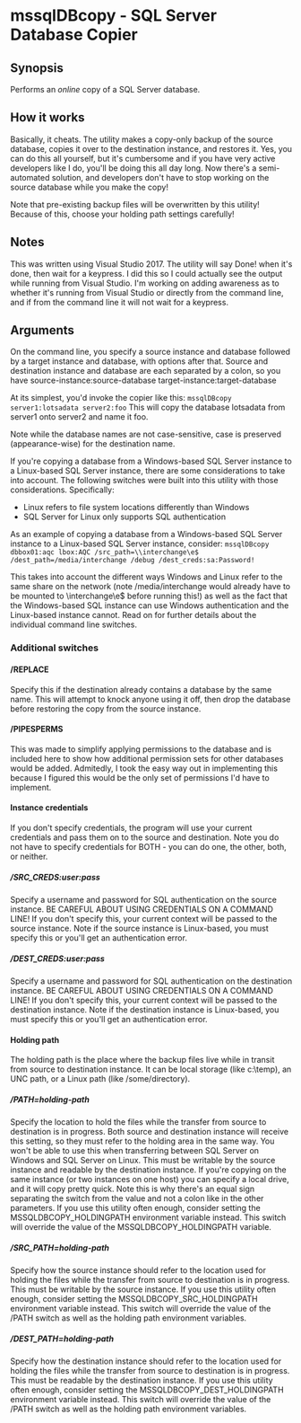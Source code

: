 ﻿# mssqlDBcopy - SQL Server Database Copier


## Synopsis
Performs an *online* copy of a SQL Server database.

## How it works
Basically, it cheats.  The utility makes a copy-only backup of the source database, copies it over to the destination instance, and restores it.  Yes, you can do this all yourself, but it's cumbersome and if you have very active developers like I do, you'll be doing this all day long.  Now there's a semi-automated solution, and developers don't have to stop working on the source database while you make the copy!

Note that pre-existing backup files will be overwritten by this utility!  Because of this, choose your holding path settings carefully!

## Notes
This was written using Visual Studio 2017.
The utility will say Done! when it's done, then wait for a keypress.  I did this so I could actually see the output while running from Visual Studio.  I'm working on adding awareness as to whether it's running from Visual Studio or directly from the command line, and if from the command line it will not wait for a keypress.

## Arguments
On the command line, you specify a source instance and database followed by a target instance and database, with options after that.  Source and destination instance and database are each separated by a colon, so you have source-instance:source-database target-instance:target-database

At its simplest, you'd invoke the copier like this: `mssqlDBcopy server1:lotsadata server2:foo`  This will copy the database lotsadata from server1 onto server2 and name it foo.

Note while the database names are not case-sensitive, case is preserved (appearance-wise) for the destination name.

If you're copying a database from a Windows-based SQL Server instance to a Linux-based SQL Server instance, there are some considerations to take into account.  The following switches were built into this utility with those considerations.  Specifically:
* Linux refers to file system locations differently than Windows
* SQL Server for Linux only supports SQL authentication

As an example of copying a database from a Windows-based SQL Server instance to a Linux-based SQL Server instance, consider:
`mssqlDBcopy dbbox01:aqc lbox:AQC /src_path=\\interchange\e$  /dest_path=/media/interchange /debug /dest_creds:sa:Password!`

This takes into account the different ways Windows and Linux refer to the same share on the network (note /media/interchange would already have to be mounted to \\interchange\e$ before running this!) as well as the fact that the Windows-based SQL instance can use Windows authentication and the Linux-based instance cannot.  Read on for further details about the individual command line switches.

### Additional switches
#### /REPLACE
Specify this if the destination already contains a database by the same name.  This will attempt to knock anyone using it off, then drop the database before restoring the copy from the source instance.

#### /PIPESPERMS
This was made to simplify applying permissions to the database and is included here to show how additional permission sets for other databases would be added.  Admitedly, I took the easy way out in implementing this because I figured this would be the only set of permissions I'd have to implement.

#### Instance credentials
If you don't specify credentials, the program will use your current credentials and pass them on to the source and destination.  Note you do not have to specify credentials for BOTH - you can do one, the other, both, or neither.

##### /SRC_CREDS:user:pass
Specify a username and password for SQL authentication on the source instance.  BE CAREFUL ABOUT USING CREDENTIALS ON A COMMAND LINE!  If you don't specify this, your current context will be passed to the source instance.  Note if the source instance is Linux-based, you must specify this or you'll get an authentication error.

##### /DEST_CREDS:user:pass
Specify a username and password for SQL authentication on the destination instance.  BE CAREFUL ABOUT USING CREDENTIALS ON A COMMAND LINE! If you don't specify this, your current context will be passed to the destination instance.  Note if the destination instance is Linux-based, you must specify this or you'll get an authentication error.

#### Holding path
The holding path is the place where the backup files live while in transit from source to destination instance.  It can be local storage (like c:\temp), an UNC path, or a Linux path (like /some/directory).

##### /PATH=holding-path
Specify the location to hold the files while the transfer from source to destination is in progress.  Both source and destination instance will receive this setting, so they must refer to the holding area in the same way.  You won't be able to use this when transferring between SQL Server on Windows and SQL Server on Linux.  This must be writable by the source instance and readable by the destination instance.  If you're copying on the same instance (or two instances on one host) you can specify a local drive, and it will copy pretty quick.  Note this is why there's an equal sign separating the switch from the value and not a colon like in the other parameters.  If you use this utility often enough, consider setting the MSSQLDBCOPY_HOLDINGPATH environment variable instead.  This switch will override the value of the MSSQLDBCOPY_HOLDINGPATH variable.

##### /SRC_PATH=holding-path
Specify how the source instance should refer to the location used for holding the files while the transfer from source to destination is in progress.  This must be writable by the source instance. If you use this utility often enough, consider setting the MSSQLDBCOPY_SRC_HOLDINGPATH environment variable instead.  This switch will override the value of the /PATH switch as well as the holding path environment variables.

##### /DEST_PATH=holding-path
Specify how the destination instance should refer to the location used for holding the files while the transfer from source to destination is in progress.  This must be readable by the destination instance. If you use this utility often enough, consider setting the MSSQLDBCOPY_DEST_HOLDINGPATH environment variable instead.  This switch will override the value of the /PATH switch as well as the holding path environment variables.


